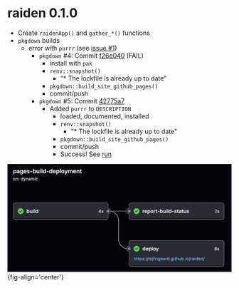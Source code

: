 # raiden 0.1.0

-   Create `raidenApp()` and `gather_*()` functions
-   `pkgdown` builds
    -   error with `purrr` (see [issue #1](https://github.com/mjfrigaard/raiden/issues/1))
        -   `pkgdown` #4: Commit [f26e040](https://github.com/mjfrigaard/raiden/commit/f26e04073763e8a412905febf55c515af83489ad) (FAIL)
            -   install with `pak`
            -   `renv::snapshot()`
                -   "\* The lockfile is already up to date"
            -   `pkgdown::build_site_github_pages()`
            -   commit/push
        -   `pkgdown` #5: Commit [42775a7](https://github.com/mjfrigaard/raiden/commit/42775a75993af0637b051cac4970524b7cb9cf92)
            -   Added `purrr` to `DESCRIPTION`
                -   loaded, documented, installed
                -   `renv::snapshot()`
                    -   "\* The lockfile is already up to date"
                -   `pkgdown::build_site_github_pages()`
                -   commit/push
                -   Success! See [run](https://github.com/mjfrigaard/raiden/actions/runs/5607123136)
            
![](man/figures/pkdown_lintr_gha_success.png){fig-align='center'}
